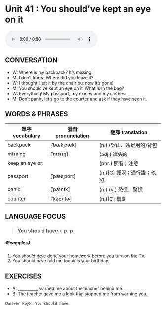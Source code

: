 # Unit 41 : You should’ve kept an eye on it 

<audio controls>
  <source src="https://channelplus.ner.gov.tw/api/audio/5ad2e5fff95e3500064f42e7">
</audio>

## CONVERSATION
* W: Where is my backpack? It’s missing!
* M: I don’t know. Where did you leave it?
* W: I thought I left it by the chair but now it’s gone!
* M: You should’ve kept an eye on it. What is in the bag?
* W: Everything! My passport, my money and my clothes.
* M: Don’t panic, let’s go to the counter and ask if they have seen it. 

## WORDS & PHRASES 
單字 vocabulary| 發音 pronunciation | 翻譯 translation
--- | --- | ---
backpack  | [ˈbækˌpæk] | (n.) (登山、遠足用的)背包 
missing  | [ˈmɪsɪŋ] | (adj.) 遺失的 
keep an eye on  | | (phr.) 照看；注意 
passport  | [ˈpæsˌport] | (n.)[C] 護照；通行證；執照 
panic | [ˈpænɪk] | (n.) (v.) 恐慌，驚慌 
counter | [ˈkaʊntɚ] | (n.)[C] 櫃臺 

## LANGUAGE FOCUS 
> <h3>You should have + p. p.</h3>

##### 《Examples》
1. You should have done your homework before you turn on the TV.
2. You should have told me today is your birthday. 

## EXERCISES 
* A: __________ warned me about the teacher behind me.
* B: The teacher gave me a look that stopped me from warning you. 

`《Answer Key》: You should have `